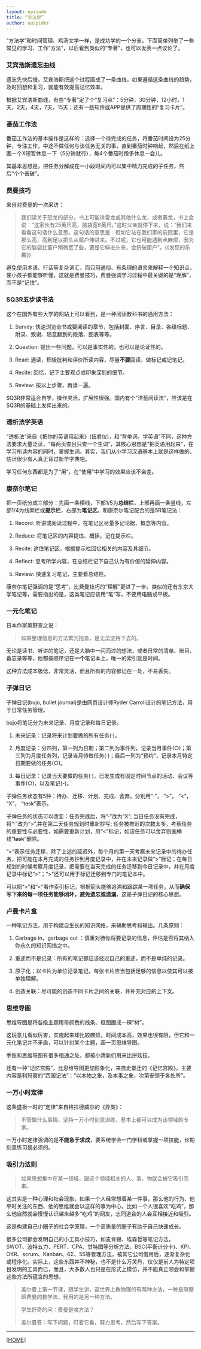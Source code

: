 ```yaml
---
layout: episode
title: “方法学”
author: uuspider
---
```

“方法学”和时间管理、鸡汤文学一样，是成功学的一个分支。下面简单列举了一些常见的学习、工作“方法”，以后看到类似的“专著”，也可以发表一点议论了。

### 艾宾浩斯遗忘曲线

遗忘先快后慢，艾宾浩斯把这个过程画成了一条曲线，如果遵循这条曲线的趋势，及时回想和复习，就能有效提高记忆效率。

根据艾宾浩斯曲线，有些“专著”定了个“复习点”：5分钟，30分钟，12小时，1天，2天，4天，7天，15天；还有一些软件或APP提供了周期性的“复习卡片”。

### 番茄工作法

番茄工作法的基本操作是这样的：选择一个待完成的任务，将番茄时间设为25分钟，专注工作，中途不做任何与该任务无关的事，直到番茄时钟响起，然后在纸上画一个X短暂休息一下（5分钟就行），每4个番茄时段多休息一会儿。

其基本思想是，把任务分解成在一小段时间内可以集中精力完成的子任务，然后“个个击破”。

### 费曼技巧

来自对费曼的一次采访：

>我们读关于恐龙的部分，书上可能讲雷龙或其他什么龙，或者暴龙，书上会说：“这家伙有25英尺高，脑袋宽6英尺。”这时父亲就停下来，说：“我们来看看这句话什么意思。这句话的意思是：假如它站在我们家的前院里，它是那么高，高到足以把头从窗户伸进来。不过呢，它也可能遇到点麻烦，因为它的脑袋比窗户稍微宽了些，要是它伸进头来，会挤破窗户”。(《发现的乐趣》)

避免使用术语、行话等复杂词汇，而只用通俗、有条理的语言来解释一个知识点，使小孩子都能够听懂，这就是费曼技巧，费曼强调学习过程中最关键的是“理解”，而不是“记住”。

### SQ3R五步读书法

这个在国外有些大学的网站上可以看到，是一种阅读教科书的通用方法：

1. Survey: 快速浏览全书或要阅读的章节，包括封面、序言、目录、各级标题、附录、致谢、随意翻到的段落、图表等等。

2. Question: 提出一些问题，可以是事实性的，也可以是论证性的。

3. Read: 通读，积极批判和评价所读内容，尽量**不要**回读、做标记或记笔记。

4. Recite: 回忆，记下主要观点或印象深刻的细节。

5. Review: 按以上步骤，再读一遍。

SQ3R非常适合自学，操作灵活，扩展性很强。国内有个“洋葱阅读法”，应该是在SQ3R的基础上发挥出来的。

### 透析法学英语

“透析法”来自《把你的英语用起来》(伍君仪)，和“背单词，学英语”不同，这种方法要求大量泛读，“每两页查且只查一个生词”，其核心思想是“把英语用起来”，在学习所读内容的同时，掌握生词。其实，我们从小学习汉语基本上就是这样做的，估计很少有人真正背过新华字典吧。

学习任何东西都是为了“用”，在“使用”中学习的效果应该不会差。

### 康奈尔笔记

把一页纸分成三部分：先画一条横线，下部1/5为**总结栏**，上部再画一条竖线，左部1/4为线索栏或**提示栏**，右部为**笔记区**。和康奈尔笔记配合的是5R笔记法：

1. Record: 听讲或阅读过程中，在笔记区尽量多记论据、概念等内容。

2. Reduce: 将笔记区的内容提炼、概括，记在提示栏。

3. Recite: 遮住笔记区，根据提示栏回忆相关的内容及其细节。

4. Reflect: 思考所学内容，在总结栏记下自己认为有价值的延伸内容。

5. Review: 快速复习笔记，主要看总结栏。

康奈尔笔记强调的是“思考”，比费曼技巧的“理解”更进了一步。类似的还有东京大学笔记等，需要指出的是，这类笔记应该用“笔”写，不要用电脑或平板。

### 一元化笔记

日本作家奥野宣之说：

>如果整理信息的方法繁冗拖沓，是无法坚持下去的。

无论是读书、听讲的笔记，还是大脑中一闪而过的想法，或者日常的清单、账目、备忘录等等，他都按顺序记在**一个**笔记本上，唯一的索引就是时间。

这种方法成本极低，非常灵活，而且所有的内容都记在一处，不易丢失。

### 子弹日记

子弹日记(bujo, bullet journal)是由网页设计师Ryder Carroll设计的笔记方法，用于日常任务管理。

bujo将笔记分为未来记录、月度记录和每日记录。

1) 未来记录：记录将来计划要做的所有任务(·)。

2) 月度记录：分四列，第一列为日期；第二列为事件列，记录当月事件(○)；第三列为月度任务列，记录当月待做任务(·)；最后一列为“预约”，记录本月特定日期要做的任务(○)。

3) 每日记录：记录当天要做的任务(·)，已发生或有固定时间节点的活动、会议等事件(○)，以及笔记(-)。

子弹任务状态有5种：待办、迁移、计划、完成、舍弃，分别用“·”， “>”， “<”， “X”， “~~task~~”表示。

子弹任务的状态可以改变：任务完成后，将“·”改为“X”; 当日任务没有完成，将“·”改为“>”,并在第二天任务规划时重新抄写; 任务被推迟的次数太多，考察任务的重要性与必要性，如需要重新计划，用“<”标记，如该任务可以舍弃则画横线“~~task~~”删除。

“>”表示任务迁移，除了上述的延迟外，每个月的第一天考察未来记录中的待办任务，把可能在本月完成的任务抄到月度记录中，并在未来记录做“>”标记；在每日规划的时候考察月度记录，把需要在当天完成的任务迁移到今日记录中，并在月度记录中标记“>”；“>”还可以用于标记迁移到专门的笔记本中。

可以把“>”和“<”看作索引标记，根据箭头能够追溯和跟踪某一项任务，从而**确保写下来的每一项任务能够闭环，避免遗忘或遗漏**，这是子弹日记的核心思想。

### 卢曼卡片盒

一种笔记方法，用于构建自生长的知识网络，来辅助思考和输出。几条原则：

1. Garbage in，garbage out ：慎重对待你将要记录的信息，评估是否将其纳入你永久的知识网络之中。

2. 重述而不是记录：所有的笔记都应该经过自己的重述，而不是单纯的记录。

3. 原子化：以卡片为单位记录笔记，每张卡片应当包括足够的信息以使其可以被单独理解。

4. 创造关联：尽可能的创造不同卡片之间的关联，并补充对应的上下文。

### 思维导图

思维导图是将各级主题用带颜色的线条、框图画成一棵“树”。

这玩意儿看似厉害，实施起来却比较麻烦，时间成本高，效果也很有限，但它和一元化笔记并不矛盾，可以针对某个主题，画一页思维导图。

手账和思维导图有很多相通之处，都被小清新们用来比拼炫技。

还有一种“记忆宫殿”，比思维导图更加形象化，来自史景迁的《记忆宫殿》，主要内容是利玛窦的“西国记法”：“以本物之象，及本事之象，次第安顿于各处所”。

### 一万小时定律

这条盛极一时的“定律”来自格拉德威尔的《异类》：

>不管做什么事情，坚持一万小时刻意训练，基本上都可以成为该领域的专家。

一万小时定律强调的是**不能急于求成**，要系统学会一门学科或掌握一项技能，长期刻意练习是必须的。

### 吸引力法则

>如果思想集中在某一领域，跟这个领域相关的人、事、物就会被它吸引而来。

这其实是一种心理和社会现象，如果一个人经常想着某一件事，那么他的行为、他平时关注的东西、他的思维就会以这样的事为中心。比如一个人很喜欢“吃鸡”，那么他自然就会慢慢认识越来越多“吃鸡”的网友，志同道合的人会互相接近和吸引。

这是构建自己小圈子的社会学原理，一个高质量的圈子有助于自己快速成长。

很多公司都会发明自己的小工具小技巧，如麦肯锡、埃森哲等笔记方法，SWOT、波特五力、PERT、CPA、甘特图等分析方法，BSC(平衡计分卡)、KPI、OKR、scrum、Kanban、6Σ、5S等管理方法，被其它公司借用后，逐渐复杂化或程序化。实际上，这些东西并不神秘，也不是什么万灵丹，仅仅是前人为特定项目发明的工具而已，而且，大多数人也只是在形式上模仿，并不能真正领会和掌握这些方法所蕴含的思想。

>盖尔曼上第一节课，跟学生讲，这世界上教物理的有两种方法，一种是隔壁班费曼的教学法，我用的是另一种方法。
>
>学生好奇的问：费曼是啥方法？
>
>盖尔曼答：写下问题，盯着它看，努力思考，然后写下答案。

***

[[HOME][episode]]

[episode]:http://about.uuspider.com/2019/06/02/episodeindex.html
